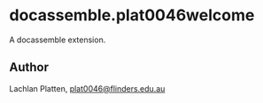 # docassemble.plat0046welcome

A docassemble extension.

## Author

Lachlan Platten, plat0046@flinders.edu.au

